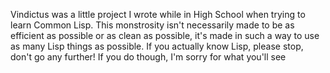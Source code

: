 Vindictus was a little project I wrote while in High School when trying to learn Common Lisp.
This monstrosity isn't necessarily made to be as efficient as possible or as clean as possible, it's made in such a way to use as many Lisp things as possible.
If you actually know Lisp, please stop, don't go any further! If you do though, I'm sorry for what you'll see

